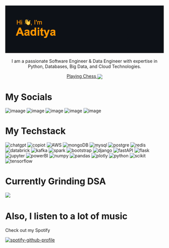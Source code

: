 ![header](header.png)

<p align='center'> I am a passionate Software Engineer & Data Engineer with expertise in Python, Databases, Big Data, and Cloud Technologies. </p> 

<p align='center'>
<a href='https://www.chess.com/member/555aaditya'>Playing Chess
<img align='center' src='https://img.shields.io/badge/dynamic/json?logo=chessdotcom&label=rating&query=%24.chess_rapid.last.rating&url=https%3A%2F%2Fapi.chess.com%2Fpub%2Fplayer%2F555aaditya%2Fstats'/></a>
</p>

# My Socials
![imaage](https://img.shields.io/badge/Telegram-2CA5E0?style=for-the-badge&logo=telegram&logoColor=white)
![image](https://img.shields.io/badge/proton%20mail-6D4AFF?style=for-the-badge&logo=protonmail&logoColor=white)
![image](https://img.shields.io/badge/LinkedIn-0077B5?style=for-the-badge&logo=linkedin&logoColor=white)
![image](https://img.shields.io/badge/-LeetCode-FFA116?style=for-the-badge&logo=LeetCode&logoColor=black)
![image](https://img.shields.io/badge/Kaggle-20BEFF?style=for-the-badge&logo=Kaggle&logoColor=white)

# My Techstack

![chatgpt](https://img.shields.io/badge/ChatGPT-74aa9c?style=for-the-badge&logo=openai&logoColor=white)
![copiot](https://img.shields.io/badge/github%20copilot-000000?style=for-the-badge&logo=githubcopilot&logoColor=white)
![AWS](https://img.shields.io/badge/Amazon_AWS-FF9900?style=for-the-badge&logo=amazonaws&logoColor=white)
![mongoDB](https://img.shields.io/badge/MongoDB-4EA94B?style=for-the-badge&logo=mongodb&logoColor=white)
![mysql](https://img.shields.io/badge/MySQL-005C84?style=for-the-badge&logo=mysql&logoColor=white)
![postgre](https://img.shields.io/badge/PostgreSQL-316192?style=for-the-badge&logo=postgresql&logoColor=white)
![redis](	https://img.shields.io/badge/redis-%23DD0031.svg?&style=for-the-badge&logo=redis&logoColor=white)
![databrick](	https://img.shields.io/badge/Databricks-FF3621?style=for-the-badge&logo=Databricks&logoColor=white)
![kafka](https://img.shields.io/badge/Apache_Kafka-231F20?style=for-the-badge&logo=apache-kafka&logoColor=white) 
![spark](https://img.shields.io/badge/Apache_Spark-FFFFFF?style=for-the-badge&logo=apachespark&logoColor=#E35A16)
![bootstrap](https://img.shields.io/badge/Bootstrap-563D7C?style=for-the-badge&logo=bootstrap&logoColor=white)
![django](https://img.shields.io/badge/Django-092E20?style=for-the-badge&logo=django&logoColor=green)
![fastAPI](	https://img.shields.io/badge/fastapi-109989?style=for-the-badge&logo=FASTAPI&logoColor=white)
![flask](https://img.shields.io/badge/Flask-000000?style=for-the-badge&logo=flask&logoColor=white)
![jupyter](https://img.shields.io/badge/Jupyter-F37626.svg?&style=for-the-badge&logo=Jupyter&logoColor=white)
![powerBI](https://img.shields.io/badge/PowerBI-F2C811?style=for-the-badge&logo=Power%20BI&logoColor=white)
![numpy](https://img.shields.io/badge/Numpy-777BB4?style=for-the-badge&logo=numpy&logoColor=white)
![pandas](https://img.shields.io/badge/Pandas-2C2D72?style=for-the-badge&logo=pandas&logoColor=white)
![plotly](	https://img.shields.io/badge/Plotly-239120?style=for-the-badge&logo=plotly&logoColor=white)
![python](https://img.shields.io/badge/Python-FFD43B?style=for-the-badge&logo=python&logoColor=blue)
![scikit](https://img.shields.io/badge/scikit_learn-F7931E?style=for-the-badge&logo=scikit-learn&logoColor=white)
![tensorflow](https://img.shields.io/badge/TensorFlow-FF6F00?style=for-the-badge&logo=TensorFlow&logoColor=white)

# Currently Grinding DSA

![](https://leetcard.jacoblin.cool/555aaditya?ext=heatmap)

# Also, I listen to a lot of music
<p>Check out my Spotify</p>

[![spotify-github-profile](https://spotify-github-profile.kittinanx.com/api/view?uid=gk1gez31peor7jld9cwn79xjr&cover_image=true&theme=default&show_offline=false&background_color=121212&interchange=true)](https://spotify-github-profile.kittinanx.com/api/view?uid=gk1gez31peor7jld9cwn79xjr&redirect=true)
